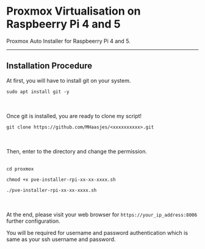 # Proxmox Virtualisation on Raspbeerry Pi 4 and 5

Proxmox Auto Installer for Raspbeerry Pi 4 and 5. 

----------------------
Installation Procedure
----------------------

At first, you will have to install git on your system.<br>

```
sudo apt install git -y
```
<br><br>Once git is installed, you are ready to clone my script!<br>

```
git clone https://github.com/MHaasjes/<xxxxxxxxxx>.git
```
<br><br>
Then, enter to the directory and change the permission.<br><br>
```
cd proxmox

chmod +x pve-installer-rpi-xx-xx-xxxx.sh

./pve-installer-rpi-xx-xx-xxxx.sh
```
<br><br>
At the end, please visit your web browser for ``https://your_ip_address:8006`` further configuration.<br>

You will be required for username and password authentication which is same as your ssh username and password.
